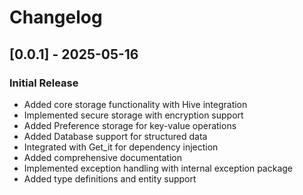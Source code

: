 # Changelog

## [0.0.1] - 2025-05-16

### Initial Release

- Added core storage functionality with Hive integration
- Implemented secure storage with encryption support
- Added Preference storage for key-value operations
- Added Database support for structured data
- Integrated with Get_it for dependency injection
- Added comprehensive documentation
- Implemented exception handling with internal exception package
- Added type definitions and entity support
